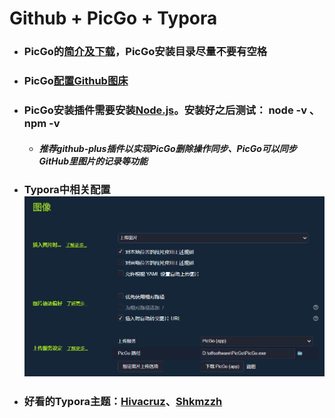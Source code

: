 # Github + PicGo + Typora
- ### PicGo的[简介及下载](https://picgo.github.io/PicGo-Doc/zh/guide/#picgo-is-here)，PicGo安装目录尽量不要有空格
- ### PicGo[配置Github图床](https://picgo.github.io/PicGo-Doc/zh/guide/config.html#github%E5%9B%BE%E5%BA%8A)
- ### PicGo安装插件需要安装[Node.js](https://nodejs.org/zh-cn/)。安装好之后测试： node -v 、 npm -v
  - ##### 推荐***github-plus***插件以实现**PicGo删除操作同步、PicGo可以同步GitHub里图片的记录等功能**
- ### Typora中相关配置![](https://raw.githubusercontent.com/GitOpenning/typora-images/main/imgs/202301121128604.png)
- ### 好看的Typora主题：[Hivacruz](https://github.com/kinoute/typora-hivacruz-theme)、[Shkmzzh](https://github.com/shkmzzh/typora-theme)
